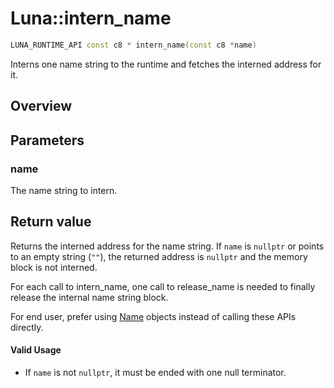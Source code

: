 # Luna::intern_name

```c++
LUNA_RUNTIME_API const c8 * intern_name(const c8 *name)
```

Interns one name string to the runtime and fetches the interned address for it. 

## Overview


## Parameters
### name
The name string to intern. 

## Return value
Returns the interned address for the name string. If `name` is `nullptr` or points to an empty string (`""`), the returned address is `nullptr` and the memory block is not interned. 


For each call to intern_name, one call to release_name is needed to finally release the internal name string block.

For end user, prefer using [Name](class_luna_1_1_name.md) objects instead of calling these APIs directly. 

#### Valid Usage
* If `name` is not `nullptr`, it must be ended with one null terminator. 

